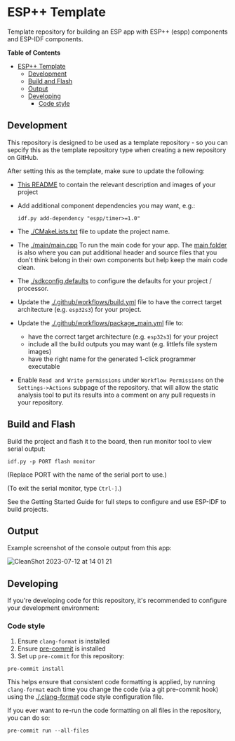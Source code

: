 # ESP++ Template

Template repository for building an ESP app with ESP++ (espp) components and
ESP-IDF components.

<!-- markdown-toc start - Don't edit this section. Run M-x markdown-toc-refresh-toc -->
**Table of Contents**

- [ESP++ Template](#esp-template)
  - [Development](#development)
  - [Build and Flash](#build-and-flash)
  - [Output](#output)
  - [Developing](#developing)
    - [Code style](#code-style)

<!-- markdown-toc end -->

## Development

This repository is designed to be used as a template repository - so you can
sepcify this as the template repository type when creating a new repository on
GitHub.

After setting this as the template, make sure to update the following:
- [This README](./README.md) to contain the relevant description and images of
  your project
- Add additional component dependencies you may want, e.g.:

    ```console
    idf.py add-dependency "espp/timer>=1.0"
    ```

- The [./CMakeLists.txt](./CMakeLists.txt) file to update the project name.
- The [./main/main.cpp](./main/main.cpp) To run the main code for your app. The
  [main folder](./main) is also where you can put additional header and source
  files that you don't think belong in their own components but help keep the
  main code clean.
- The [./sdkconfig.defaults](./sdkconfig.defaults) to configure the defaults for
  your project / processor.
- Update the [./.github/workflows/build.yml](./.github/workflows/build.yml) file
  to have the correct target architecture (e.g. `esp32s3`) for your project.
- Update the [./.github/workflows/package_main.yml](./.github/workflows/package_main.yml) file
  to:
  - have the correct target architecture (e.g. `esp32s3`) for your project
  - include all the build outputs you may want (e.g. littlefs file system images)
  - have the right name for the generated 1-click programmer executable
- Enable `Read and Write permissions` under `Workflow Permissions` on the
  `Settings->Actions` subpage of the repository. that will allow the static
  analysis tool to put its results into a comment on any pull requests in your
  repository.

## Build and Flash

Build the project and flash it to the board, then run monitor tool to view serial output:

```
idf.py -p PORT flash monitor
```

(Replace PORT with the name of the serial port to use.)

(To exit the serial monitor, type ``Ctrl-]``.)

See the Getting Started Guide for full steps to configure and use ESP-IDF to build projects.

## Output

Example screenshot of the console output from this app:

![CleanShot 2023-07-12 at 14 01 21](https://github.com/esp-cpp/template/assets/213467/7f8abeae-121b-4679-86d8-7214a76f1b75)

## Developing

If you're developing code for this repository, it's recommended to configure
your development environment:

### Code style

1. Ensure `clang-format` is installed
2. Ensure [pre-commit](https://pre-commit.com) is installed
3. Set up `pre-commit` for this repository:

  ``` console
  pre-commit install
  ```

This helps ensure that consistent code formatting is applied, by running
`clang-format` each time you change the code (via a git pre-commit hook) using
the [./.clang-format](./.clang-format) code style configuration file.

If you ever want to re-run the code formatting on all files in the repository,
you can do so:

``` console
pre-commit run --all-files
```
